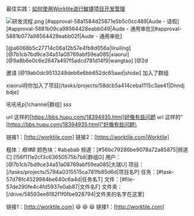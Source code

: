 最佳实践：[如何使用Worktile进行敏捷项目开发管理](https://worktile.com/blog/practices/worktile-for-scrum-development)


![研发流程.png](https://wt-box.worktile.com/public/8c7b95b2-cd3c-4c51-8a16-24293b8ff5c3)
[#approval-58a1584d25871e5b5c0cc489|Aude - 请假][#approval-5881b09ca98564428eabb049|Aude - 通用审批][#approval-5881b077a98564428eabb02f|Aude - 通用审批]

[@a6068b5c27714c06a12b57e4fb8d056a|liruiling] [@7b1cb7bd9ce34a51a08769abf59ea085|xiaorui] [@9a8b6e0c6e2647a497f5adcd781d14f9|wangtao] [@2d

邀请 [@19ab0dc9513249deb6e6bb652dc65aad|shidai] 加入了群组

xiaorui将你加入了项目[/tasks/projects/58dcb5a414ceba1115c3ae41|Dnndj bdje]

吼吼吼p[!channel|群组] sss

url 这样的[https://bbs.hupu.com/18394935.html]好像有些问题
url 这样的"[https://bbs.hupu.com/18394935.html]"好像有些问题\

链接1：[http://worktile.com]
链接2：[https://worktile.com|Worktile]

粗体：*粗体B*
颜色块：#ababab
频道：[#56bc79286be9078a72a85875|频道C]
[!56f111e2cf3c63650575b7b8|群组G]
用户：[@7b1cb7bd9ce34a51a08769abf59ea085|大瑞U]
项目：[/tasks/projects/5784a0315515ca781fb85d6d|项目名P]
任务：[#task-57d78fc4529984be640c6a4d|任务名T]
文件：[#file-57de290fe4c4fd5937e0ab87|文件名F]
文件夹： [/drive/58593ee6f82f1f0fbe928794|文件夹的名字在这里]

链接1：[http://worktile.com] :satisfied: :satisfied: :satisfied:
 链接1：[http://worktile.com]
